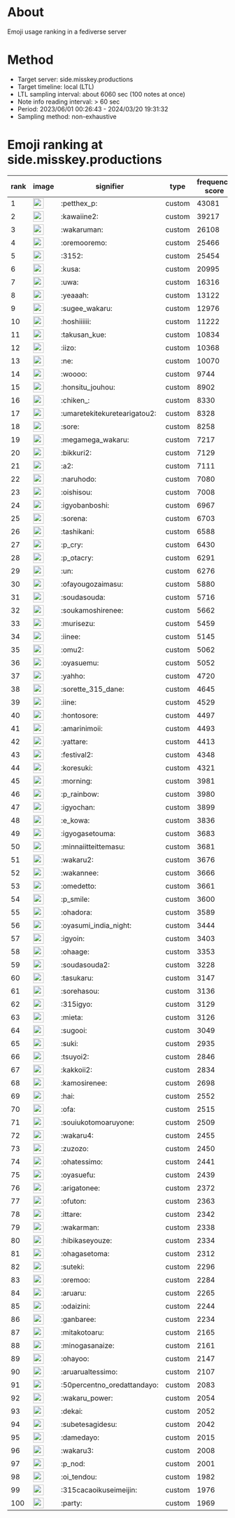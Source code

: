 # About
Emoji usage ranking in a fediverse server

# Method
- Target server: side.misskey.productions
- Target timeline: local (LTL)
- LTL sampling interval: about 6060 sec (100 notes at once)
- Note info reading interval: > 60 sec
- Period: 2023/06/01 00:26:43 - 2024/03/20 19:31:32 
- Sampling method: non-exhaustive

# Emoji ranking at side.misskey.productions

|rank|image|signifier|type|frequency score|
|----|----|----|----|----|
|1|<img height="24" src="https://side.misskey.productions/emoji/petthex_p.webp">|:petthex_p:|custom|43081|
|2|<img height="24" src="https://side.misskey.productions/emoji/kawaiine2.webp">|:kawaiine2:|custom|39217|
|3|<img height="24" src="https://side.misskey.productions/emoji/wakaruman.webp">|:wakaruman:|custom|26108|
|4|<img height="24" src="https://side.misskey.productions/emoji/oremooremo.webp">|:oremooremo:|custom|25466|
|5|<img height="24" src="https://side.misskey.productions/emoji/3152.webp">|:3152:|custom|25454|
|6|<img height="24" src="https://side.misskey.productions/emoji/kusa.webp">|:kusa:|custom|20995|
|7|<img height="24" src="https://side.misskey.productions/emoji/uwa.webp">|:uwa:|custom|16316|
|8|<img height="24" src="https://side.misskey.productions/emoji/yeaaah.webp">|:yeaaah:|custom|13122|
|9|<img height="24" src="https://side.misskey.productions/emoji/sugee_wakaru.webp">|:sugee_wakaru:|custom|12976|
|10|<img height="24" src="https://side.misskey.productions/emoji/hoshiiiiii.webp">|:hoshiiiiii:|custom|11222|
|11|<img height="24" src="https://side.misskey.productions/emoji/takusan_kue.webp">|:takusan_kue:|custom|10834|
|12|<img height="24" src="https://side.misskey.productions/emoji/iizo.webp">|:iizo:|custom|10368|
|13|<img height="24" src="https://side.misskey.productions/emoji/ne.webp">|:ne:|custom|10070|
|14|<img height="24" src="https://side.misskey.productions/emoji/woooo.webp">|:woooo:|custom|9744|
|15|<img height="24" src="https://side.misskey.productions/emoji/honsitu_jouhou.webp">|:honsitu_jouhou:|custom|8902|
|16|<img height="24" src="https://side.misskey.productions/emoji/chiken_.webp">|:chiken_:|custom|8330|
|17|<img height="24" src="https://side.misskey.productions/emoji/umaretekitekuretearigatou2.webp">|:umaretekitekuretearigatou2:|custom|8328|
|18|<img height="24" src="https://side.misskey.productions/emoji/sore.webp">|:sore:|custom|8258|
|19|<img height="24" src="https://side.misskey.productions/emoji/megamega_wakaru.webp">|:megamega_wakaru:|custom|7217|
|20|<img height="24" src="https://side.misskey.productions/emoji/bikkuri2.webp">|:bikkuri2:|custom|7129|
|21|<img height="24" src="https://side.misskey.productions/emoji/a2.webp">|:a2:|custom|7111|
|22|<img height="24" src="https://side.misskey.productions/emoji/naruhodo.webp">|:naruhodo:|custom|7080|
|23|<img height="24" src="https://side.misskey.productions/emoji/oishisou.webp">|:oishisou:|custom|7008|
|24|<img height="24" src="https://side.misskey.productions/emoji/igyobanboshi.webp">|:igyobanboshi:|custom|6967|
|25|<img height="24" src="https://side.misskey.productions/emoji/sorena.webp">|:sorena:|custom|6703|
|26|<img height="24" src="https://side.misskey.productions/emoji/tashikani.webp">|:tashikani:|custom|6588|
|27|<img height="24" src="https://side.misskey.productions/emoji/p_cry.webp">|:p_cry:|custom|6430|
|28|<img height="24" src="https://side.misskey.productions/emoji/p_otacry.webp">|:p_otacry:|custom|6291|
|29|<img height="24" src="https://side.misskey.productions/emoji/un.webp">|:un:|custom|6276|
|30|<img height="24" src="https://side.misskey.productions/emoji/ofayougozaimasu.webp">|:ofayougozaimasu:|custom|5880|
|31|<img height="24" src="https://side.misskey.productions/emoji/soudasouda.webp">|:soudasouda:|custom|5716|
|32|<img height="24" src="https://side.misskey.productions/emoji/soukamoshirenee.webp">|:soukamoshirenee:|custom|5662|
|33|<img height="24" src="https://side.misskey.productions/emoji/murisezu.webp">|:murisezu:|custom|5459|
|34|<img height="24" src="https://side.misskey.productions/emoji/iinee.webp">|:iinee:|custom|5145|
|35|<img height="24" src="https://side.misskey.productions/emoji/omu2.webp">|:omu2:|custom|5062|
|36|<img height="24" src="https://side.misskey.productions/emoji/oyasuemu.webp">|:oyasuemu:|custom|5052|
|37|<img height="24" src="https://side.misskey.productions/emoji/yahho.webp">|:yahho:|custom|4720|
|38|<img height="24" src="https://side.misskey.productions/emoji/sorette_315_dane.webp">|:sorette_315_dane:|custom|4645|
|39|<img height="24" src="https://side.misskey.productions/emoji/iine.webp">|:iine:|custom|4529|
|40|<img height="24" src="https://side.misskey.productions/emoji/hontosore.webp">|:hontosore:|custom|4497|
|41|<img height="24" src="https://side.misskey.productions/emoji/amarinimoii.webp">|:amarinimoii:|custom|4493|
|42|<img height="24" src="https://side.misskey.productions/emoji/yattare.webp">|:yattare:|custom|4413|
|43|<img height="24" src="https://side.misskey.productions/emoji/festival2.webp">|:festival2:|custom|4348|
|44|<img height="24" src="https://side.misskey.productions/emoji/koresuki.webp">|:koresuki:|custom|4321|
|45|<img height="24" src="https://side.misskey.productions/emoji/morning.webp">|:morning:|custom|3981|
|46|<img height="24" src="https://side.misskey.productions/emoji/p_rainbow.webp">|:p_rainbow:|custom|3980|
|47|<img height="24" src="https://side.misskey.productions/emoji/igyochan.webp">|:igyochan:|custom|3899|
|48|<img height="24" src="https://side.misskey.productions/emoji/e_kowa.webp">|:e_kowa:|custom|3836|
|49|<img height="24" src="https://side.misskey.productions/emoji/igyogasetouma.webp">|:igyogasetouma:|custom|3683|
|50|<img height="24" src="https://side.misskey.productions/emoji/minnaiitteittemasu.webp">|:minnaiitteittemasu:|custom|3681|
|51|<img height="24" src="https://side.misskey.productions/emoji/wakaru2.webp">|:wakaru2:|custom|3676|
|52|<img height="24" src="https://side.misskey.productions/emoji/wakannee.webp">|:wakannee:|custom|3666|
|53|<img height="24" src="https://side.misskey.productions/emoji/omedetto.webp">|:omedetto:|custom|3661|
|54|<img height="24" src="https://side.misskey.productions/emoji/p_smile.webp">|:p_smile:|custom|3600|
|55|<img height="24" src="https://side.misskey.productions/emoji/ohadora.webp">|:ohadora:|custom|3589|
|56|<img height="24" src="https://side.misskey.productions/emoji/oyasumi_india_night.webp">|:oyasumi_india_night:|custom|3444|
|57|<img height="24" src="https://side.misskey.productions/emoji/igyoin.webp">|:igyoin:|custom|3403|
|58|<img height="24" src="https://side.misskey.productions/emoji/ohaage.webp">|:ohaage:|custom|3353|
|59|<img height="24" src="https://side.misskey.productions/emoji/soudasouda2.webp">|:soudasouda2:|custom|3228|
|60|<img height="24" src="https://side.misskey.productions/emoji/tasukaru.webp">|:tasukaru:|custom|3147|
|61|<img height="24" src="https://side.misskey.productions/emoji/sorehasou.webp">|:sorehasou:|custom|3136|
|62|<img height="24" src="https://side.misskey.productions/emoji/315igyo.webp">|:315igyo:|custom|3129|
|63|<img height="24" src="https://side.misskey.productions/emoji/mieta.webp">|:mieta:|custom|3126|
|64|<img height="24" src="https://side.misskey.productions/emoji/sugooi.webp">|:sugooi:|custom|3049|
|65|<img height="24" src="https://side.misskey.productions/emoji/suki.webp">|:suki:|custom|2935|
|66|<img height="24" src="https://side.misskey.productions/emoji/tsuyoi2.webp">|:tsuyoi2:|custom|2846|
|67|<img height="24" src="https://side.misskey.productions/emoji/kakkoii2.webp">|:kakkoii2:|custom|2834|
|68|<img height="24" src="https://side.misskey.productions/emoji/kamosirenee.webp">|:kamosirenee:|custom|2698|
|69|<img height="24" src="https://side.misskey.productions/emoji/hai.webp">|:hai:|custom|2552|
|70|<img height="24" src="https://side.misskey.productions/emoji/ofa.webp">|:ofa:|custom|2515|
|71|<img height="24" src="https://side.misskey.productions/emoji/souiukotomoaruyone.webp">|:souiukotomoaruyone:|custom|2509|
|72|<img height="24" src="https://side.misskey.productions/emoji/wakaru4.webp">|:wakaru4:|custom|2455|
|73|<img height="24" src="https://side.misskey.productions/emoji/zuzozo.webp">|:zuzozo:|custom|2450|
|74|<img height="24" src="https://side.misskey.productions/emoji/ohatessimo.webp">|:ohatessimo:|custom|2441|
|75|<img height="24" src="https://side.misskey.productions/emoji/oyasuefu.webp">|:oyasuefu:|custom|2439|
|76|<img height="24" src="https://side.misskey.productions/emoji/arigatonee.webp">|:arigatonee:|custom|2372|
|77|<img height="24" src="https://side.misskey.productions/emoji/ofuton.webp">|:ofuton:|custom|2363|
|78|<img height="24" src="https://side.misskey.productions/emoji/ittare.webp">|:ittare:|custom|2342|
|79|<img height="24" src="https://side.misskey.productions/emoji/wakarman.webp">|:wakarman:|custom|2338|
|80|<img height="24" src="https://side.misskey.productions/emoji/hibikaseyouze.webp">|:hibikaseyouze:|custom|2334|
|81|<img height="24" src="https://side.misskey.productions/emoji/ohagasetoma.webp">|:ohagasetoma:|custom|2312|
|82|<img height="24" src="https://side.misskey.productions/emoji/suteki.webp">|:suteki:|custom|2296|
|83|<img height="24" src="https://side.misskey.productions/emoji/oremoo.webp">|:oremoo:|custom|2284|
|84|<img height="24" src="https://side.misskey.productions/emoji/aruaru.webp">|:aruaru:|custom|2265|
|85|<img height="24" src="https://side.misskey.productions/emoji/odaizini.webp">|:odaizini:|custom|2244|
|86|<img height="24" src="https://side.misskey.productions/emoji/ganbaree.webp">|:ganbaree:|custom|2234|
|87|<img height="24" src="https://side.misskey.productions/emoji/mitakotoaru.webp">|:mitakotoaru:|custom|2165|
|88|<img height="24" src="https://side.misskey.productions/emoji/minogasanaize.webp">|:minogasanaize:|custom|2161|
|89|<img height="24" src="https://side.misskey.productions/emoji/ohayoo.webp">|:ohayoo:|custom|2147|
|90|<img height="24" src="https://side.misskey.productions/emoji/aruarualtessimo.webp">|:aruarualtessimo:|custom|2107|
|91|<img height="24" src="https://side.misskey.productions/emoji/50percentno_oredattandayo.webp">|:50percentno_oredattandayo:|custom|2083|
|92|<img height="24" src="https://side.misskey.productions/emoji/wakaru_power.webp">|:wakaru_power:|custom|2054|
|93|<img height="24" src="https://side.misskey.productions/emoji/dekai.webp">|:dekai:|custom|2052|
|94|<img height="24" src="https://side.misskey.productions/emoji/subetesagidesu.webp">|:subetesagidesu:|custom|2042|
|95|<img height="24" src="https://side.misskey.productions/emoji/damedayo.webp">|:damedayo:|custom|2015|
|96|<img height="24" src="https://side.misskey.productions/emoji/wakaru3.webp">|:wakaru3:|custom|2008|
|97|<img height="24" src="https://side.misskey.productions/emoji/p_nod.webp">|:p_nod:|custom|2001|
|98|<img height="24" src="https://side.misskey.productions/emoji/oi_tendou.webp">|:oi_tendou:|custom|1982|
|99|<img height="24" src="https://side.misskey.productions/emoji/315cacaoikuseimeijin.webp">|:315cacaoikuseimeijin:|custom|1976|
|100|<img height="24" src="https://side.misskey.productions/emoji/party.webp">|:party:|custom|1969|
